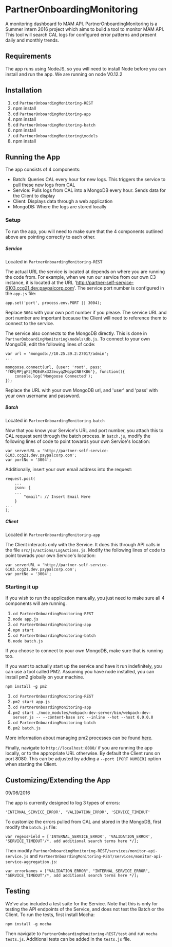 # PartnerOnboardingMonitoring

A monitoring dashboard fo MAM API. PartnerOnboardingMonitoring is a Summer intern 2016 project which aims to build a tool to monitor MAM API. This tool will search CAL logs for configured error patterns and present daily and monthly trends.

## Requirements

The app runs using NodeJS, so you will need to install Node before you can install and run the app. We are running on node V0.12.2

## Installation

1. cd `PartnerOnboardingMonitoring-REST`
2. npm install
3. cd `PartnerOnboardingMonitoring-app`
4. npm install
5. cd `PartnerOnboardingMonitoring-batch`
6. npm install
7. cd `PartnerOnboardingMonitoring\models`
8. npm install

## Running the App

The app consists of 4 components:

 - Batch: Queries CAL every hour for new logs. This triggers the service to pull these new logs from CAL
 - Service: Pulls logs from CAL into a MongoDB every hour. Sends data for the Client to display
 - Client: Displays data through a web application
 - MongoDB: Where the logs are stored locally

### Setup

To run the app, you will need to make sure that the 4 components outlined above are pointing correctly to each other.

##### Service 

Located in `PartnerOnboardingMonitoring-REST`

The actual URL the service is located at depends on where you are running the code from. For example, when we run our service from our own C3 instance, it is located at the URL 'http://partner-self-service-6103.ccg21.dev.paypalcorp.com'. The service port number is configured in the `app.js` file:

	app.set('port', process.env.PORT || 3004);

Replace `3004` with your own port number if you please. The service URL and port number are important because the Client will need to reference them to connect to the service.

The service also connects to the MongoDB directly. This is done in `PartnerOnboardingMonitoring\models\db.js`. To connect to your own MongoDB, edit the following lines of code:

	var url = 'mongodb://10.25.39.2:27017/admin';
	...

	mongoose.connect(url, {user: 'root', pass: 'fKMjMPjgF2jMQEdRx323euyqZMqzpCNB!KB6'}, function(){
		console.log('Mongoose Connected');
	});

Replace the URL with your own MongoDB url, and 'user' and 'pass' with your own username and password.


##### Batch

Located in `PartnerOnboardingMonitoring-batch`

Now that you know your Service's URL and port number, you attach this to CAL request sent through the batch process. in `batch.js`, modify the following lines of code to point towards your own Service's location:

	var serverURL = 'http://partner-self-service-6103.ccg21.dev.paypalcorp.com';
	var portNo = '3004';

Additionally, insert your own email address into the request:

    request.post(
		...
    	json: {
		...
        	"email": // Insert Email Here
		}
	...
	);
	
##### Client

Located in `PartnerOnboardingMonitoring-app`

The Client interacts only with the Service. It does this through API calls in the file `src/js/actions/LogActions.js`. Modify the following lines of code to point towrads your own Service's location:

	var serverURL = 'http://partner-self-service-6103.ccg21.dev.paypalcorp.com';
	var portNo = '3004';


### Starting it up
 
If you wish to run the application manually, you just need to make sure all 4 components will are running.

1. `cd PartnerOnboardingMonitoring-REST`
2. `node app.js`
3. `cd PartnerOnboardingMonitoring-app`
4. `npm start`
5. `cd PartnerOnboardingMonitoring-batch`
6. `node batch.js`

If you choose to connect to your own MongoDB, make sure that is running too.

If you want to actually start up the service and have it run indefinitely, you can use a tool called PM2. Assuming you have node installed, you can install pm2 globally on your machine.

	npm install -g pm2

1. `cd PartnerOnboardingMonitoring-REST`
2. `pm2 start app.js`
3. `cd PartnerOnboardingMonitoring-app`
4. `pm2 start ./node_modules/webpack-dev-server/bin/webpack-dev-server.js -- --content-base src --inline --hot --host 0.0.0.0`
5. `cd PartnerOnboardingMonitoring-batch`
6. `pm2 batch.js`

More information about managing pm2 processes can be found [here](http://pm2.keymetrics.io/docs/usage/quick-start/).

Finally, navigate to `http://localhost:8080/` if you are running the app locally, or to the appropriate URL otherwise. By default the Client runs on port 8080. This can be adjusted by adding a `--port [PORT NUMBER]` option when starting the Client.

## Customizing/Extending the App

09/06/2016

The app is currently designed to log 3 types of errors:

	'INTERNAL_SERVICE_ERROR', 'VALIDATION_ERROR', 'SERVICE_TIMEOUT'
	
To customize the errors pulled from CAL and stored in the MongoDB, first modify the `batch.js` file:

	var regexsField = ['INTERNAL_SERVICE_ERROR', 'VALIDATION_ERROR', 'SERVICE_TIMEOUT'/*, add additional search terms here */]; 
	
Then modify `PartnerOnboardingMonitoring-REST/services/monitor-api-service.js` and `PartnerOnboardingMonitoring-REST/services/monitor-api-service-aggregation.js`:
	
	var errorNames = ["VALIDATION_ERROR", "INTERNAL_SERVICE_ERROR", "SERVICE_TIMEOUT"/*, add additional search terms here */];
	

## Testing

We've also included a test suite for the Service. Note that this is only for testing the API endpoints of the Service, and does not test the Batch or the Client. To run the tests, first install Mocha:

	npm install -g mocha

Then navigate to `PartnerOnboardingMonitoring-REST/test` and run `mocha tests.js`. Additional tests can be added in the `tests.js` file.


